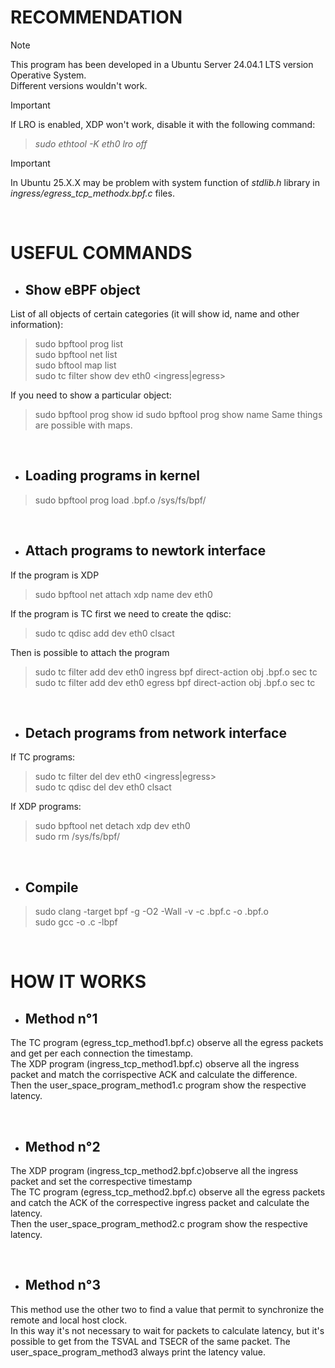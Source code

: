 # RECOMMENDATION
> [!NOTE]
> This program has been developed in a Ubuntu Server 24.04.1 LTS version Operative System. <br/> Different versions wouldn't work.

> [!IMPORTANT]
> If LRO is enabled, XDP won't work, disable it with the following command: <br/>
> > *sudo ethtool -K eth0 lro off* <br/>

> [!IMPORTANT]
> In Ubuntu 25.X.X may be problem with system function of *stdlib.h* library in *ingress/egress_tcp_methodx.bpf.c* files.

<br/>

# USEFUL COMMANDS

 - ## Show eBPF object

  List of all objects of certain categories (it will show id, name and other information): <br/>
  > sudo bpftool prog list <br/>
  > sudo bpftool net list <br/>
  > sudo bftool map list <br/>
  > sudo tc filter show dev eth0 <ingress|egress> <br/>
  
  If you need to show a particular object:
  > sudo bpftool prog show id <number>
  > sudo bpftool prog show name <name>
  Same things are possible with maps.
  
  <br/>

 - ## Loading programs in kernel

  > sudo bpftool prog load <name>.bpf.o /sys/fs/bpf/<name>

<br/>

 - ## Attach programs to newtork interface
  If the program is XDP
  > sudo bpftool net attach xdp name <name> dev eth0
  
  If the program is TC first we need to create the qdisc:
  > sudo tc qdisc add dev eth0 clsact <br/>
  
  Then is possible to attach the program
  
  > sudo tc filter add dev eth0 ingress bpf direct-action obj <name>.bpf.o sec tc <br/>
  > sudo tc filter add dev eth0 egress bpf direct-action obj <name>.bpf.o sec tc <br/>

<br/>

 - ## Detach programs from network interface

  If TC programs:
  > sudo tc filter del dev eth0 <ingress|egress> <br/>
  > sudo tc qdisc del dev eth0 clsact <br/>
  
  If XDP programs:
  > sudo bpftool net detach xdp dev eth0 <br/>
  > sudo rm /sys/fs/bpf/<name>

<br/>

 - ## Compile
  > sudo clang -target bpf -g -O2 -Wall -v -c <name>.bpf.c -o <name>.bpf.o <br/>
  > sudo gcc -o <name> <name>.c -lbpf

<br/>

# HOW IT WORKS
 - ## Method n°1
The TC program (egress_tcp_method1.bpf.c) observe all the egress packets and get per each connection the timestamp. <br/>
The XDP program (ingress_tcp_method1.bpf.c) observe all the ingress packet and match the corrispective ACK and calculate the difference. <br/>
Then the user_space_program_method1.c program show the respective latency.

<br/>

 - ## Method n°2
The XDP program (ingress_tcp_method2.bpf.c)observe all the ingress packet and set the correspective timestamp <br/>
The TC program (egress_tcp_method2.bpf.c) observe all the egress packets and catch the ACK of the correspective ingress packet and calculate the latency. <br/>
Then the user_space_program_method2.c program show the respective latency.

<br/>

 - ## Method n°3
This method use the other two to find a value that permit to synchronize the remote and local host clock.<br/>
In this way it's not necessary to wait for packets to calculate latency, but it's possible to get from the TSVAL and TSECR of the same packet.
The user_space_program_method3 always print the latency value.


